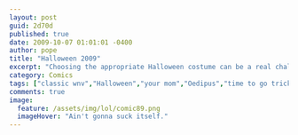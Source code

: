 ```yaml
---
layout: post
guid: 2d70d
published: true
date: 2009-10-07 01:01:01 -0400
author: pope
title: "Halloween 2009"
excerpt: "Choosing the appropriate Halloween costume can be a real challenge these days, with all the high quality advice available on the internet. We investigate a common trend in which friends dress up in \"themed\" costumes that play off each other. "
category: Comics
tags: ["classic wnv","Halloween","your mom","Oedipus","time to go trick or treating","costumes"]
comments: true 
image:
  feature: /assets/img/lol/comic89.png
  imageHover: "Ain't gonna suck itself."
---
```


